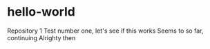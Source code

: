 # hello-world
Repository 1
Test number one, let's see if this works
Seems to so far, continuing
Alrighty then
